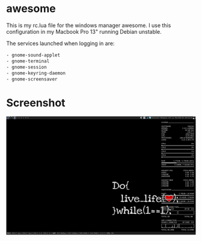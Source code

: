 awesome
=======

This is my rc.lua file for the windows manager awesome. I use this
configuration in my Macbook Pro 13" running Debian unstable.

The services launched when logging in are:

    - gnome-sound-applet
    - gnome-terminal
    - gnome-session
    - gnome-keyring-daemon
    - gnome-screensaver

Screenshot
==========

![Alt text](screenshots/Awesome_lua.png?raw=true)
